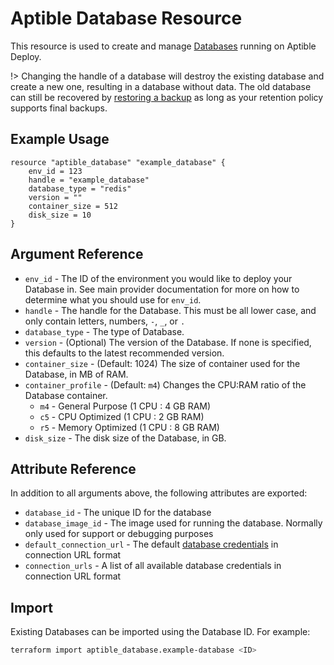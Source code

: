 # Aptible Database Resource

This resource is used to create and manage
[Databases](https://www.aptible.com/documentation/deploy/reference/databases.html)
running on Aptible Deploy.

!> Changing the handle of a database will destroy the existing database and
create a new one, resulting in a database without data. The old database can
still be recovered by [restoring a
backup](https://www.aptible.com/documentation/deploy/reference/databases/backups.html#restoring-from-a-backup)
as long as your retention policy supports final backups.

## Example Usage

```hcl
resource "aptible_database" "example_database" {
    env_id = 123
    handle = "example_database"
    database_type = "redis"
    version = ""
    container_size = 512
    disk_size = 10
}
```

## Argument Reference

- `env_id` - The ID of the environment you would like to deploy your
  Database in. See main provider documentation for more on how to determine what
  you should use for `env_id`.
- `handle` - The handle for the Database. This must be all lower case, and
  only contain letters, numbers, `-`, `_`, or `.`
- `database_type` - The type of Database.
- `version` - (Optional) The version of the Database. If none is specified,
  this defaults to the latest recommended version.
- `container_size` - (Default: 1024) The size of container used for the
  Database, in MB of RAM.
- `container_profile` - (Default: `m4`) Changes the CPU:RAM ratio of the
  Database container.
  - `m4` - General Purpose (1 CPU : 4 GB RAM)
  - `c5` - CPU Optimized (1 CPU : 2 GB RAM)
  - `r5` - Memory Optimized (1 CPU : 8 GB RAM)
- `disk_size` - The disk size of the Database, in GB.

## Attribute Reference

In addition to all arguments above, the following attributes are exported:

- `database_id` - The unique ID for the database
- `database_image_id` - The image used for running the database. Normally only used for support or debugging purposes
- `default_connection_url` - The default [database credentials](https://www.aptible.com/documentation/deploy/reference/databases/credentials.html)
  in connection URL format
- `connection_urls` - A list of all available database credentials in connection URL format

## Import

Existing Databases can be imported using the Database ID. For example:

```bash
terraform import aptible_database.example-database <ID>
```
